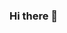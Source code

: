 ### Hi there 👋

<!--
Here are some ideas to get you started:

- 🔭 I’m currently working on ...
- 🌱 I’m currently learning ...
- 👯 I’m looking to collaborate on ...
- 💬 Ask me about ...
- 📫 How to reach me: ...
- 😄 Pronouns: ...

-->

<p align="center">
<img scr="https://api.visitorbadge.io/api/VisitorHit?user=heritiana-aimsammi-sn2022&repo=heritiana-aimsammi-sn2022&countColor=%2308E8FF"/>
</p>
